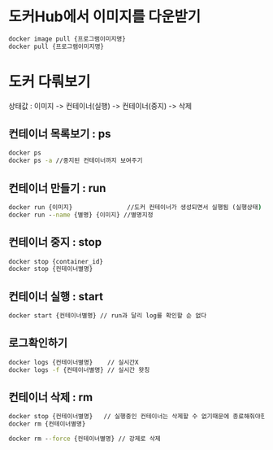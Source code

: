 # 도커Hub에서 이미지를 다운받기

```dockerfile
docker image pull {프로그램이미지명}
docker pull {프로그램이미지명}
```



# 도커 다뤄보기

상태값 : 이미지 -> 컨테이너(실행) -> 컨테이너(중지) -> 삭제

## 컨테이너 목록보기 : ps

```cmd
docker ps
docker ps -a //중지된 컨테이너까지 보여주기
```



## 컨테이너 만들기 : run

```cmd
docker run {이미지}               //도커 컨테이너가 생성되면서 실행됨 (실행상태)
docker run --name {별명} {이미지} //별명지정
```



## 컨테이너 중지 : stop

```cmd
docker stop {container_id}
docker stop {컨테이너별명}
```

## 컨테이너 실행 : start

```cmd
docker start {컨테이너별명} // run과 달리 log를 확인할 순 없다
```



## 로그확인하기

```cmd
docker logs {컨테이너별명}    // 실시간X
docker logs -f {컨테이너별명} // 실시간 왓칭
```



## 컨테이너 삭제 : rm

```cmd
docker stop {컨테이너별명}   // 실행중인 컨테이너는 삭제할 수 없기때문에 종료해줘야한다.
docker rm {컨테이너별명}
```

```cmd
docker rm --force {컨테이너별명} // 강제로 삭제
```

